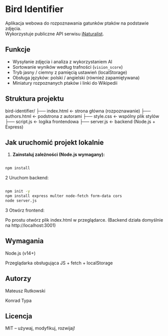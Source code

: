 # Bird Identifier

Aplikacja webowa do rozpoznawania gatunków ptaków na podstawie zdjęcia.  
Wykorzystuje publiczne API serwisu [iNaturalist](https://api.inaturalist.org/v1/docs).

## Funkcje

- Wysyłanie zdjęcia i analiza z wykorzystaniem AI
- Sortowanie wyników według trafności (`vision_score`)
- Tryb jasny / ciemny z pamięcią ustawień (localStorage)
- Obsługa języków: polski / angielski (również zapamiętywana)
- Miniatury rozpoznanych ptaków i linki do Wikipedii


## Struktura projektu
bird-identifier/ 
├── index.html ← strona główna (rozpoznawanie) 
├── authors.html ← podstrona z autorami 
├── style.css ← wspólny plik stylów 
├── script.js ← logika frontendowa 
├── server.js ← backend (Node.js + Express)


## Jak uruchomić projekt lokalnie

1. **Zainstaluj zależności (Node.js wymagany):**

```bash

npm install

```

2 Uruchom backend:

```bash

npm init -y
npm install express multer node-fetch form-data cors
node server.js

```

3 Otwórz frontend:

Po prostu otwórz plik index.html w przeglądarce.
(Backend działa domyślnie na http://localhost:3001)

## Wymagania
Node.js (v14+)

Przeglądarka obsługująca JS + fetch + localStorage

## Autorzy
Mateusz Rutkowski

Konrad Typa



## Licencja
MIT – używaj, modyfikuj, rozwijaj!


